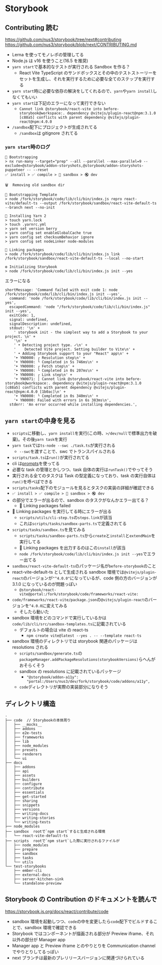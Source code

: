 # Storybook

## Contributing 読む

https://github.com/nus3/storybook/tree/next#contributing
https://github.com/nus3/storybook/blob/next/CONTRIBUTING.md

- Lerna を使ってモノレポの管理してる
- Node.js は v16 を使うこと(16.5 を推奨)
- `yarn start`で基本的なテストが実行される Sandbox を作る？
  - React Vite TypeScript のサンドボックスとその中のテストストーリーをセットを生成し、それを実行するために必要な全てのステップを実行する
- `yarn start`時に必要な依存の解決をしてくれるので、`yarn`や`yarn install`しなくてもいい
- `yarn start`は下記のエラーになって実行できない
  - `Cannot link @storybook/react-vite into before-storybook@workspace:. dependency @vitejs/plugin-react@npm:3.1.0 [c88a5] conflicts with parent dependency @vitejs/plugin-react@npm:4.0.0`
- `/sandbox`配下にプロジェクトが生成されてる
  - `/sandbox`は gitignore されてる

### `yarn start`時のログ

```
🥾 Bootstrapping
> nx run-many --target="prep" --all --parallel --max-parallel=9 --exclude=@storybook/addon-storyshots,@storybook/addon-storyshots-puppeteer -- --reset
✅ install > ✅ compile > 🔄 sandbox > 🔇 dev

🗑  Removing old sandbox dir

👷 Bootstrapping Template
> node /fork/storybook/code/lib/cli/bin/index.js repro react-vite/default-ts --output /fork/storybook/sandbox/react-vite-default-ts --branch next --no-init

🧶 Installing Yarn 2
> touch yarn.lock
> touch .yarnrc.yml
> yarn set version berry
> yarn config set enableGlobalCache true
> yarn config set checksumBehavior ignore
> yarn config set nodeLinker node-modules

🔗 Linking packages
> node /fork/storybook/code/lib/cli/bin/index.js link /fork/storybook/sandbox/react-vite-default-ts --local --no-start

⚙️ Initializing Storybook
> node /fork/storybook/code/lib/cli/bin/index.js init --yes
```

エラーになる

```
shortMessage: 'Command failed with exit code 1: node /fork/storybook/code/lib/cli/bin/index.js init --yes',
  command: 'node /fork/storybook/code/lib/cli/bin/index.js init --yes',
  escapedCommand: 'node "/fork/storybook/code/lib/cli/bin/index.js" init --yes',
  exitCode: 1,
  signal: undefined,
  signalDescription: undefined,
  stdout: '\n' +
    ' storybook init - the simplest way to add a Storybook to your project. \n' +
    '\n' +
    ' • Detecting project type. ✓\n' +
    '    Detected Vite project. Setting builder to Vite\n' +
    ' • Adding Storybook support to your "React" app\n' +
    '➤ YN0000: ┌ Resolution step\n' +
    '➤ YN0000: └ Completed in 5s 746ms\n' +
    '➤ YN0000: ┌ Fetch step\n' +
    '➤ YN0000: └ Completed in 0s 207ms\n' +
    '➤ YN0000: ┌ Link step\n' +
    '➤ YN0071: │ Cannot link @storybook/react-vite into before-storybook@workspace:. dependency @vitejs/plugin-react@npm:3.1.0 [c88a5] conflicts with parent dependency @vitejs/plugin-react@npm:4.0.0 [1b0ac]\n' +
    '➤ YN0000: └ Completed in 0s 340ms\n' +
    '➤ YN0000: Failed with errors in 6s 383ms\n',
  stderr: 'An error occurred while installing dependencies.',
```

## `yarn start`の中身を見る

- `scripts`に移動し、`yarn install`を実行(この時、`>/dev/null`で標準出力を破棄)。その後`yarn task`を実行
- `yarn task`では`ts-node --swc ./task.ts`が実行される
  - `--swc`を渡すことで、swc でトランスパイルされる
- `scripts/task.ts`は`run()`が実行されてる
- cli は[prompts](https://github.com/terkelg/prompts)を使ってる
- 必要な task の管理とかしつつ、task 自体の実行は`runTask()`でやってそう
- 実行される全てのタスクは Task の型定義になっており、task の実行自体は`run()`を呼べばできる
- `scripts/tasks`配下のモジュールを見るとタスクの実装の詳細が確認できる
- `✅ install > ✅ compile > 🔄 sandbox > 🔇 dev`
- の部分でエラーが出るので、sandbox のタスクがなんかエラー出てる？
  - 🚨 Linking packages failed
- 🔗 Linking packages を実行してる時にエラーが出る
  - `scripts/utils/cli-step.ts`の`steps.link`が該当
  - これは`scripts/tasks/sandbox-parts.ts`で定義されてる
- `scripts/tasks/sandbox.ts`を見てみる
  - `scripts/tasks/sandbox-parts.ts`から`create`と`install`と`extendMain`を実行してる
  - 🔗 Linking packages を出力するのはこの`install`が該当
  - `node /fork/storybook/code/lib/cli/bin/index.js init --yes`でエラー出てる
- `sandbox/react-vite-default-ts`のパッケージ名が`before-storybook`のこと
- react-vite-default-ts として生成される sandbox 環境では`@vitejs/plugin-react`のバージョンが`"^4.0.0"`になっているが、code 側の方のバージョンが 3.1.0 になっているのが問題っぽい
  - `@storybook/react-vite@portal:/fork/storybook/code/frameworks/react-vite:`
- `code/frameworks/react-vite/package.json`の`@vitejs/plugin-react`のバージョンを`^4.0.0`に変えてみる
  - そしたら動いた
- sandbox 環境をどのコマンドで実行しているかは`code/lib/cli/src/sandbox-templates.ts`に記載されている
  - デフォルトの場合は vite の react-ts
    - `npm create vite@latest --yes . -- --template react-ts`
- sandbox 環境のディレクトリでは storybook 関連のパッケージは resolutions される
  - `scripts/sandbox/generate.ts`の`packageManager.addPackageResolutions(storybookVersions)`らへんがおそらくそう
  - sandbox の resolutions に記載されているパッケージ
    - `"@storybook/addon-a11y": "portal:/Users/nus3/dev/fork/storybook/code/addons/a11y",`
  - `code`ディレクトリが実際の実装部分になりそう

## ディレクトリ構造

```
.
├── code  // Storybookの本体周り
│   ├── __mocks__
│   ├── addons
│   ├── e2e-tests
│   ├── frameworks
│   ├── lib
│   ├── node_modules
│   ├── presets
│   ├── renderers
│   └── ui
├── docs
│   ├── addons
│   ├── api
│   ├── assets
│   ├── builders
│   ├── configure
│   ├── contribute
│   ├── essentials
│   ├── get-started
│   ├── sharing
│   ├── snippets
│   ├── versions
│   ├── writing-docs
│   ├── writing-stories
│   └── writing-tests
├── node_modules
├── sandbox  rootで`npm start`すると生成される環境
│   └── react-vite-default-ts
├── scripts  rootで`npm start`した際に実行されるファイルが
│   ├── node_modules
│   ├── prepare
│   ├── sandbox
│   ├── tasks
│   └── utils
└── test-storybooks
    ├── ember-cli
    ├── external-docs
    ├── server-kitchen-sink
    └── standalone-preview
```

## Storybook の Contribution のドキュメントを読んで

https://storybook.js.org/docs/react/contribute/code

- sandbox 環境を起動しつつ、`code`の中を変更したら`code`配下でビルドすることで、sandbox 環境で確認できる
- Storybook ではコンポーネントが描画される部分が Preview iframe、それ以外の部分が Manager app
- Manager app と Preview iframe とのやりとりを Communication channel でやりとりしてるっぽい
- next ブランチは最新のプレリリースバージョンに関連づけられている
